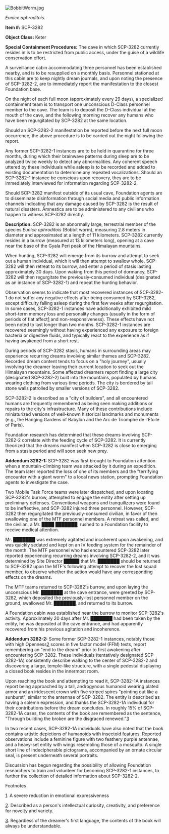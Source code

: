 ![BobbitWorm.jpg](http://scp-wiki.wdfiles.com/local--files/scp-3282/BobbitWorm.jpg)

_Eunice aphroditois_.

**Item #:** SCP-3282

**Object Class:** Keter

**Special Containment Procedures:** The cave in which SCP-3282 currently resides in is to be restricted from public access, under the guise of a wildlife conservation effort.

A surveillance cabin accommodating three personnel has been established nearby, and is to be resupplied on a monthly basis. Personnel stationed at this cabin are to keep nightly dream journals, and upon noting the presence of SCP-3282-2, are to immediately report the manifestation to the closest Foundation base.

On the night of each full moon (approximately every 29 days), a specialized containment team is to transport one unconscious D-Class personnel member to the cave. The team is to deposit the D-Class individual at the mouth of the cave, and the following morning recover any humans who have been regurgitated by SCP-3282 at the same location.

Should an SCP-3282-2 manifestation be reported before the next full moon occurrence, the above procedure is to be carried out the night following the report.

Any former SCP-3282-1 instances are to be held in quarantine for three months, during which their brainwave patterns during sleep are to be analyzed twice weekly to detect any abnormalities. Any coherent speech uttered by these individuals while asleep is to be recorded and added to existing documentation to determine any repeated vocalizations. Should an SCP-3282-1 instance be conscious upon recovery, they are to be immediately interviewed for information regarding SCP-3282-2.

Should SCP-3282 manifest outside of its usual cave, Foundation agents are to disseminate disinformation through social media and public information channels indicating that any damage caused by SCP-3282 is the result of natural disasters. Amnestics are to be administered to any civilians who happen to witness SCP-3282 directly.

**Description:** SCP-3282 is an abnormally large, terrestrial member of the species _Eunice aphroditois_ (Bobbit worm), measuring 2.8 meters in diameter and approximated at a length of 11 kilometers. SCP-3282 currently resides in a burrow (measured at 13 kilometers long), opening at a cave near the base of the Gyala Peri peak of the Himalayan mountains.

When hunting, SCP-3282 will emerge from its burrow and attempt to seek out a human individual, which it will then attempt to swallow whole. SCP-3282 will then retreat to its burrow, and enter a period of stasis lasting approximately 30 days. Upon waking from this period of dormancy, SCP-3282 will then regurgitate the previously-consumed individual (designated as an instance of SCP-3282-1) and repeat the hunting behavior.

Observation seems to indicate that most recovered instances of SCP-3282-1 do not suffer any negative effects after being consumed by SCP-3282, except difficulty falling asleep during the first few weeks after regurgitation. In some cases, SCP-3282-1 instances have additionally exhibited mild short-term memory loss and personality changes (usually in the form of periods of flat affect[1](javascript:;) and non-responsiveness). These effects have not been noted to last longer than two months. SCP-3282-1 instances are recovered seemingly without having experienced any exposure to foreign bacteria or digestive fluids, and typically react to the experience as if having awakened from a short rest.

During periods of SCP-3282 stasis, humans in surrounding areas may experience recurring dreams involving similar themes and SCP-3282. Recorded dream content tends to focus on a "holy journey", usually involving the dreamer leaving their current location to seek out the Himalayan mountains. Some affected dreamers report finding a large city (designated SCP-3282-2) built into the mountains, populated by humans wearing clothing from various time periods. The city is bordered by tall stone walls patrolled by smaller versions of SCP-3282.

SCP-3282-2 is described as a "city of builders", and all encountered humans are frequently remembered as being seen making additions or repairs to the city's infrastructure. Many of these contributions include miniaturized versions of well-known historical landmarks and monuments (e.g., the Hanging Gardens of Babylon and the Arc de Triomphe de l'Étoile of Paris).

Foundation research has determined that these dreams involving SCP-3282-2 correlate with the feeding cycle of SCP-3282. It is currently theorized that the dreams manifest when SCP-3282 is close to emerging from a stasis period and will soon seek new prey.

**Addendum 3282-1:** SCP-3282 was first brought to Foundation attention when a mountain-climbing team was attacked by it during an expedition. The team later reported the loss of one of its members and the "terrifying encounter with a giant worm" to a local news station, prompting Foundation agents to investigate the case.

Two Mobile Task Force teams were later dispatched, and upon locating SCP-3282's burrow, attempted to engage the entity after setting up preliminary defenses. Conventional weapons and tranquilizers were found to be ineffective, and SCP-3282 injured three personnel. However, SCP-3282 then regurgitated the previously-consumed civilian, in favor of then swallowing one of the MTF personnel members. A retreat was called, and the civilian, a Mr. ████ ███████, rushed to a Foundation facility to receive medical attention.

Mr. ███████ was extremely agitated and incoherent upon awakening, and was quickly sedated and kept on an IV feeding system for the remainder of the month. The MTF personnel who had encountered SCP-3282 later reported experiencing recurring dreams involving SCP-3282-2, and it was determined by Site Director █████ that Mr. ███████ should be returned to SCP-3282 upon the MTF's following attempt to recover the lost squad member, to observe whether the action would have any corresponding effects on the dreams.

The MTF teams returned to SCP-3282's burrow, and upon laying the unconscious Mr. ███████ at the cave entrance, were greeted by SCP-3282, which deposited the previously-lost personnel member on the ground, swallowed Mr. ███████, and returned to its burrow.

A Foundation cabin was established near the burrow to monitor SCP-3282's activity. Approximately 20 days after Mr. ███████ had been taken by the entity, he was deposited at the cave entrance, and had apparently recovered from his previous agitation and incoherence.

**Addendum 3282-2:** Some former SCP-3282-1 instances, notably those with high Openness[2](javascript:;) scores in five factor model (FFM) tests, report remembering an "end to the dream" prior to first awakening after encountering SCP-3282. These individuals (tentatively designated SCP-3282-1A) consistently describe walking to the center of SCP-3282-2 and discovering a large, temple-like structure, with a single pedestal displaying a closed book resides in the innermost room.

Upon reaching the book and attempting to read it, SCP-3282-1A instances report being approached by a tall, androgynous humanoid wearing plated armor and an iridescent crown with five striped spires "pointing out like a sunburst", similar to the antennae of SCP-3282. The entity is described as having a solemn expression, and thanks the SCP-3282-1A individual for their contributions before the dream concludes. In roughly 15% of SCP-3282-1A cases, the contents of the book are remembered as the sentence, "Through building the broken are the disgraced renewed."[3](javascript:;)

In two recent cases, SCP-3282-1A individuals have also noted that the book contains artistic depictions of humanoids with insectoid features. Reported observations include a feminine figure with two feathery purple antennae, and a heavy-set entity with wings resembling those of a mosquito. A single short line of indecipherable pictograms, accompanied by an ornate circular seal, is present underneath several portraits.

Discussion has begun regarding the possibility of allowing Foundation researchers to train and volunteer for becoming SCP-3282-1 instances, to further the collection of detailed information about SCP-3282-2.

Footnotes

[1](javascript:;). A severe reduction in emotional expressiveness

[2](javascript:;). Described as a person's intellectual curiosity, creativity, and preference for novelty and variety.

[3](javascript:;). Regardless of the dreamer's first language, the contents of the book will always be understandable.